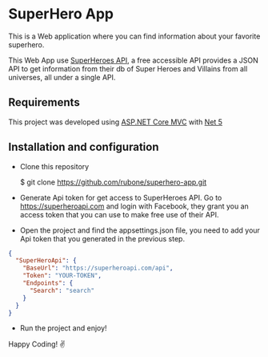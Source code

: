 # SuperHero App

This is a Web application where you can find information about your favorite superhero.

This Web App use [SuperHeroes API](https://superheroapi.com), a free accessible API provides a JSON API to get information from their db of Super Heroes and Villains from all universes, all under a single API.

## Requirements

This project was developed using [ASP.NET Core MVC](https://docs.microsoft.com/en-us/aspnet/core/mvc/overview?view=aspnetcore-5.0) with [Net 5](https://dotnet.microsoft.com/download/dotnet/5.0)

## Installation and configuration

- Clone this repository

  $ git clone <https://github.com/rubone/superhero-app.git>

- Generate Api token for get access to SuperHeroes API. Go to <https://superheroapi.com> and login with Facebook, they grant you an access token that you can use to make free use of their API.

- Open the project and find the appsettings.json file, you need to add your Api token that you generated in the previous step.

```json
{
  "SuperHeroApi": {
    "BaseUrl": "https://superheroapi.com/api",
    "Token": "YOUR-TOKEN",
    "Endpoints": {
      "Search": "search"
    }
  }
}
```

- Run the project and enjoy!

Happy Coding! :v:

